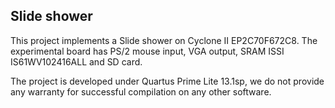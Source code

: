 ## Slide shower

This project implements a Slide shower on Cyclone II EP2C70F672C8. The experimental board has PS/2 mouse input, VGA output, SRAM ISSI IS61WV102416ALL and SD card.

The project is developed under Quartus Prime Lite 13.1sp, we do not provide any warranty for successful compilation on any other software.
